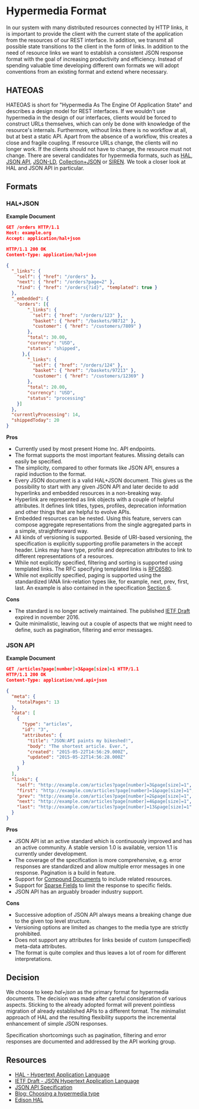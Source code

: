 # Hypermedia Format

In our system with many distributed resources connected by HTTP links, it is important to provide the client with the current state of the application from the resources of our REST interface. In addition, we transmit all possible state transitions to the client in the form of links.
In addition to the need of resource links we want to establish a consistent JSON response format with the goal of increasing productivity and efficiency. Instead of spending valuable time developing different own formats we will adopt conventions from an existing format and extend where necessary.

## HATEOAS

HATEOAS is short for "Hypermedia As The Engine Of Application State" and describes a design model for REST interfaces.
If we wouldn't use hypermedia in the design of our interfaces, clients would be forced to construct URLs themselves, which can only be done with knowledge of the resource's internals. Furthermore, without links there is no workflow at all, but at best a static API. Apart from the absence of a workflow, this creates a close and fragile coupling. If resource URLs change, the clients will no longer work. If the clients should not have to change, the resource must not change.
There are several candidates for hypermedia formats, such as [HAL](http://stateless.co/hal_specification.html), [JSON API](https://jsonapi.org/), [JSON-LD](https://json-ld.org/), [Collection+JSON](http://amundsen.com/media-types/collection/) or [SIREN](https://github.com/kevinswiber/siren).
We took a closer look at HAL and JSON API in particular.

## Formats

### HAL+JSON

**Example Document**

```json
GET /orders HTTP/1.1
Host: example.org
Accept: application/hal+json

HTTP/1.1 200 OK
Content-Type: application/hal+json

{
  "_links": {
    "self": { "href": "/orders" },
    "next": { "href": "/orders?page=2" },
    "find": { "href": "/orders{?id}", "templated": true }
  },
  "_embedded": {
    "orders": [{
        "_links": {
          "self": { "href": "/orders/123" },
          "basket": { "href": "/baskets/98712" },
          "customer": { "href": "/customers/7809" }
        },
        "total": 30.00,
        "currency": "USD",
        "status": "shipped",
      },{
        "_links": {
          "self": { "href": "/orders/124" },
          "basket": { "href": "/baskets/97213" },
          "customer": { "href": "/customers/12369" }
        },
        "total": 20.00,
        "currency": "USD",
        "status": "processing"
    }]
  },
  "currentlyProcessing": 14,
  "shippedToday": 20
}
```

**Pros**

- Currently used by most present Home Inc. API endpoints.
- The format supports the most important features. Missing details can easily be specified.
- The simplicity, compared to other formats like JSON API, ensures a rapid induction to the format.
- Every JSON document is a valid HAL+JSON document. This gives us the possibility to start with any given JSON API and later decide to add hyperlinks and embedded resources in a non-breaking way.
- Hyperlink are represented as link objects with a couple of helpful attributes. It defines link titles, types, profiles, deprecation information and other things that are helpful to evolve APIs.
- Embedded resources can be nested. Using this feature, servers can compose aggregate representations from the single aggregated parts in a simple, straightforward way.
- All kinds of versioning is supported. Beside of URI-based versioning, the specification is explicitly supporting profile parameters in the accept header. Links may have type, profile and deprecation attributes to link to different representations of a resources.
- While not explicitly specified, filtering and sorting is supported using templated links. The RFC specifying templated links is [RFC6580](https://tools.ietf.org/html/rfc6570).
- While not explicitly specified, paging is supported using the standardized IANA link-relation types like, for example, next, prev, first, last. An example is also contained in the specification [Section 6](https://tools.ietf.org/html/draft-kelly-json-hal-08#section-6).

**Cons**

- The standard is no longer actively maintained. The published [IETF Draft](https://tools.ietf.org/html/draft-kelly-json-hal-08) expired in november 2016.
- Quite minimalistic, leaving out a couple of aspects that we might need to define, such as pagination, filtering and error messages.

### JSON API

**Example Document**

```json
GET /articles?page[number]=3&page[size]=1 HTTP/1.1
HTTP/1.1 200 OK
Content-Type: application/vnd.api+json

{
  "meta": {
    "totalPages": 13
  },
  "data": [
    {
      "type": "articles",
      "id": "3",
      "attributes": {
        "title": "JSON:API paints my bikeshed!",
        "body": "The shortest article. Ever.",
        "created": "2015-05-22T14:56:29.000Z",
        "updated": "2015-05-22T14:56:28.000Z"
      }
    }
  ],
  "links": {
    "self": "http://example.com/articles?page[number]=3&page[size]=1",
    "first": "http://example.com/articles?page[number]=1&page[size]=1",
    "prev": "http://example.com/articles?page[number]=2&page[size]=1",
    "next": "http://example.com/articles?page[number]=4&page[size]=1",
    "last": "http://example.com/articles?page[number]=13&page[size]=1"
  }
}
```

**Pros**

- JSON API ist an active standard which is continuously improved and has an active community. A stable version 1.0 is available, version 1.1 is currently under development.
- The coverage of the specification is more comprehensive, e.g. error responses are standardized and allow multiple error messages in one response. Pagination is a build in feature.
- Support for [Compound Documents](https://jsonapi.org/format/#document-compound-documents) to include related resources.
- Support for [Sparse Fields](https://jsonapi.org/format/#fetching-sparse-fieldsets) to limit the response to specific fields.
- JSON API has an arguably broader industry support.

**Cons**

- Successive adoption of JSON API always means a breaking change due to the given top level structure.
- Versioning options are limited as changes to the media type are strictly prohibited.
- Does not support any attributes for links beside of custom (unspecified) meta-data attributes.
- The format is quite complex and thus leaves a lot of room for different interpretations.

## Decision

We choose to keep _hal+json_ as the primary format for hypermedia documents.
The decision was made after careful consideration of various aspects. Sticking to the already adopted format will prevent pointless migration of already established APIs to a different format. The minimalist approach of HAL and the resulting flexibility supports the incremental enhancement of simple JSON responses.

Specification shortcomings such as pagination, filtering and error responses are documented and addressed by the API working group.

## Resources

- [HAL - Hypertext Application Language](http://stateless.co/hal_specification.html)
- [IETF Draft - JSON Hypertext Application Language](https://tools.ietf.org/html/draft-kelly-json-hal-08)
- [JSON API Specification](https://jsonapi.org)
- [Blog: Choosing a hypermedia type](https://sookocheff.com/post/api/on-choosing-a-hypermedia-format/)
- [Edison HAL](https://github.com/companyname-de/edison-hal)
